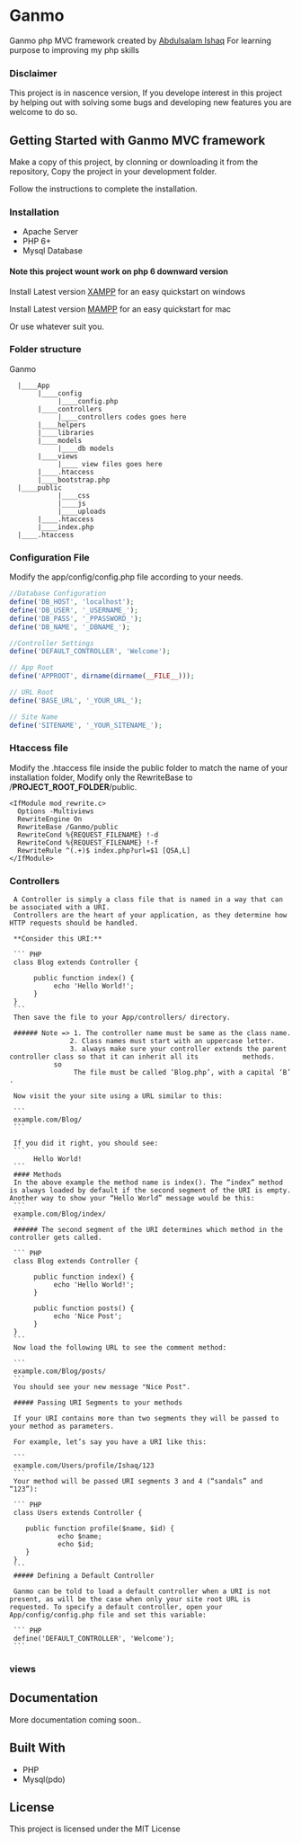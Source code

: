 # Ganmo
Ganmo php MVC framework created by [Abdulsalam Ishaq](https://github.com/kayode-suc) For learning purpose to improving my php skills

### Disclaimer

This project is in nascence version,
If you develope interest in this project by helping out with solving some bugs and developing new features you are welcome to do so.

## Getting Started with Ganmo MVC framework

Make a copy of this project, by clonning or downloading it from the repository, 
Copy the project in your development folder. 

Follow the instructions to complete the installation.

### Installation

* Apache Server
* PHP 6+
* Mysql Database

#### Note this project wount work on php 6 downward version 

Install Latest version [XAMPP](https://www.apachefriends.org/it/index.html) for an easy quickstart on windows

Install Latest version [MAMPP](https://www.mamp.info/en/downloads/) for an easy quickstart for mac 

Or use whatever suit you.

### Folder structure
Ganmo

``` 
  |____App 
       |____config 
            |____config.php 
       |____controllers
            |____controllers codes goes here
       |____helpers
       |____libraries
       |____models
            |____db models
       |____views
            |____ view files goes here
       |____.htaccess
       |____bootstrap.php
  |____public
            |____css
            |____js
            |____uploads
       |____.htaccess
       |____index.php
  |____.htaccess
```  

### Configuration File

Modify the app/config/config.php file according to your needs.

``` PHP
//Database Configuration
define('DB_HOST', 'localhost');
define('DB_USER', '_USERNAME_');
define('DB_PASS', '_PPASSWORD_');
define('DB_NAME', '_DBNAME_');

//Controller Settings
define('DEFAULT_CONTROLLER', 'Welcome');

// App Root 
define('APPROOT', dirname(dirname(__FILE__)));

// URL Root
define('BASE_URL', '_YOUR_URL_');

// Site Name
define('SITENAME', '_YOUR_SITENAME_');
```

### Htaccess file

Modify the .htaccess file inside the public folder to match the name of your installation folder,
Modify only the RewriteBase to /__PROJECT_ROOT_FOLDER__/public.

```
<IfModule mod_rewrite.c>
  Options -Multiviews
  RewriteEngine On 
  RewriteBase /Ganmo/public 
  RewriteCond %{REQUEST_FILENAME} !-d 
  RewriteCond %{REQUEST_FILENAME} !-f 
  RewriteRule ^(.+)$ index.php?url=$1 [QSA,L]
</IfModule>
```
### Controllers
     A Controller is simply a class file that is named in a way that can be associated with a URI.
     Controllers are the heart of your application, as they determine how HTTP requests should be handled.

     **Consider this URI:**

     ``` PHP
     class Blog extends Controller {

          public function index() {
               echo 'Hello World!';
          }
     }
     ```
     Then save the file to your App/controllers/ directory.

     ###### Note => 1. The controller name must be same as the class name.
                   2. Class names must start with an uppercase letter.
                   3. always make sure your controller extends the parent controller class so that it can inherit all its           methods.
               so
                    The file must be called ‘Blog.php’, with a capital ‘B’ .

     Now visit the your site using a URL similar to this:

     ```
     example.com/Blog/
     ```

     If you did it right, you should see:
     ```
          Hello World!
     ```
     #### Methods
     In the above example the method name is index(). The “index” method is always loaded by default if the second segment of the URI is empty. Another way to show your “Hello World” message would be this:
     ```
     example.com/Blog/index/
     ```
     ###### The second segment of the URI determines which method in the controller gets called.

     ``` PHP
     class Blog extends Controller {

          public function index() {
               echo 'Hello World!';
          }

          public function posts() {
               echo 'Nice Post';
          }
     }
     ```
     Now load the following URL to see the comment method:

     ```
     example.com/Blog/posts/
     ```
     You should see your new message "Nice Post".

     ##### Passing URI Segments to your methods

     If your URI contains more than two segments they will be passed to your method as parameters.

     For example, let’s say you have a URI like this:
     
     ```
     example.com/Users/profile/Ishaq/123
     ```
     Your method will be passed URI segments 3 and 4 (“sandals” and “123”):

     ``` PHP
     class Users extends Controller {

        public function profile($name, $id) {
                echo $name;
                echo $id;
        }
     }
     ```
     ##### Defining a Default Controller

     Ganmo can be told to load a default controller when a URI is not present, as will be the case when only your site root URL is requested. To specify a default controller, open your App/config/config.php file and set this variable:

     ``` PHP
     define('DEFAULT_CONTROLLER', 'Welcome');
     ```
### views
     
     
## Documentation
More documentation coming soon..

## Built With

* PHP
* Mysql(pdo)

## License

This project is licensed under the MIT License

